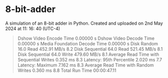 # 8-bit-adder
A simulation of an 8-bit adder in Python.
Created and uploaded on 2nd May 2024 at 11: 16: 40 (UTC-4)
 > Dshow Video Encode Time                      0.00000 s
> Dshow Video Decode Time                      0.00000 s
> Media Foundation Decode Time                 0.00000 s
> Disk  Random 16.0 Read                       452.91 MB/s          8.2
> Disk  Sequential 64.0 Read                   521.45 MB/s          8.1
> Disk  Sequential 64.0 Write                  479.60 MB/s          8.1
> Average Read Time with Sequential Writes     0.352 ms          8.3
> Latency: 95th Percentile                     2.020 ms          7.7
> Latency: Maximum                             7.162 ms          8.3
> Average Read Time with Random Writes         0.360 ms          8.8
> Total Run Time 00:00:47.11
